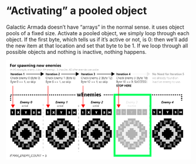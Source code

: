 # “Activating” a pooled object

Galactic Armada doesn’t have “arrays” in the normal sense. it uses object pools of a fixed size. Activate a pooled object, we simply loop through each object. If the first byte, which tells us if it’s active or not, is 0: then we’ll add the new item at that location and set that byte to be 1. If we loop through all possible objects and nothing is inactive, nothing happens.

![Spawning Enemies.png](../assets/img/Spawning_Enemies.png)
